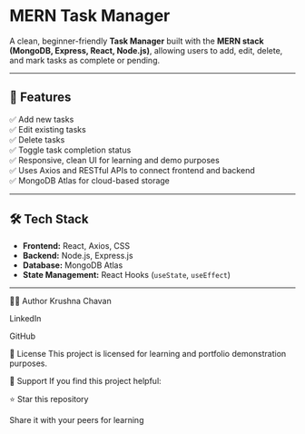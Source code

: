 # MERN Task Manager

A clean, beginner-friendly **Task Manager** built with the **MERN stack (MongoDB, Express, React, Node.js)**, allowing users to add, edit, delete, and mark tasks as complete or pending.

---

## 🚀 Features

✅ Add new tasks  
✅ Edit existing tasks  
✅ Delete tasks  
✅ Toggle task completion status  
✅ Responsive, clean UI for learning and demo purposes  
✅ Uses Axios and RESTful APIs to connect frontend and backend  
✅ MongoDB Atlas for cloud-based storage

---

## 🛠️ Tech Stack

- **Frontend:** React, Axios, CSS
- **Backend:** Node.js, Express.js
- **Database:** MongoDB Atlas
- **State Management:** React Hooks (`useState`, `useEffect`)

---


🧑‍💻 Author
Krushna Chavan

LinkedIn

GitHub

📜 License
This project is licensed for learning and portfolio demonstration purposes.

🙏 Support
If you find this project helpful:

⭐ Star this repository

Share it with your peers for learning


